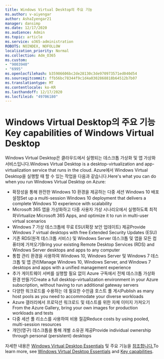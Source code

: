 ```yaml
---
title: Windows Virtual Desktop의 주요 기능
ms.author: v-aiyengar
author: AshaIyengar21
manager: dansimp
ms.date: 12/17/2020
ms.audience: Admin
ms.topic: article
ms.service: o365-administration
ROBOTS: NOINDEX, NOFOLLOW
localization_priority: Normal
ms.collection: Adm_O365
ms.custom:
- "9003940"
- "6995"
ms.openlocfilehash: b35986606bc2de28130c3de970973571ed040d54
ms.sourcegitcommit: ffb56bc78344f9c1d4a0302868818b64512b7b07
ms.translationtype: MT
ms.contentlocale: ko-KR
ms.lasthandoff: 12/17/2020
ms.locfileid: "49706180"
---
```

# <a name="key-capabilities-of-windows-virtual-desktop"></a><span data-ttu-id="8b2fc-102">Windows Virtual Desktop의 주요 기능</span><span class="sxs-lookup"><span data-stu-id="8b2fc-102">Key capabilities of Windows Virtual Desktop</span></span>

<span data-ttu-id="8b2fc-103">Windows Virtual Desktop은 클라우드에서 실행되는 데스크톱 가상화 및 앱 가상화 서비스입니다.</span><span class="sxs-lookup"><span data-stu-id="8b2fc-103">Windows Virtual Desktop is a desktop-virtualization and app-virtualization service that runs in the cloud.</span></span> <span data-ttu-id="8b2fc-104">Azure에서 Windows Virtual Desktop을 실행할 때 할 수 있는 작업을 다음과 같습니다.</span><span class="sxs-lookup"><span data-stu-id="8b2fc-104">Here's what you can do when you run Windows Virtual Desktop on Azure:</span></span>

- <span data-ttu-id="8b2fc-105">확장성을 통해 완전한 Windows 10 환경을 제공하는 다중 세션 Windows 10 배포 설정</span><span class="sxs-lookup"><span data-stu-id="8b2fc-105">Set up a multi-session Windows 10 deployment that delivers a complete Windows 10 experience with scalability</span></span>
- <span data-ttu-id="8b2fc-106">Microsoft 365 앱을 가상화하고 다중 사용자 가상 시나리오에서 실행하도록 최적화</span><span class="sxs-lookup"><span data-stu-id="8b2fc-106">Virtualize Microsoft 365 Apps, and optimize it to run in multi-user virtual scenarios</span></span>
- <span data-ttu-id="8b2fc-107">Windows 7 가상 데스크톱에 무료 ESU(확장 보안 업데이트) 제공</span><span class="sxs-lookup"><span data-stu-id="8b2fc-107">Provide Windows 7 virtual desktops with free Extended Security Updates (ESU)</span></span>
- <span data-ttu-id="8b2fc-108">기존 RDS(원격 데스크톱 서비스) 및 Windows Server 데스크톱 및 앱을 모든 컴퓨터에 가져오기</span><span class="sxs-lookup"><span data-stu-id="8b2fc-108">Bring your existing Remote Desktop Services (RDS) and Windows Server desktops and apps to any computer</span></span>
- <span data-ttu-id="8b2fc-109">통합 관리 환경을 사용하여 Windows 10, Windows Server 및 Windows 7 데스크톱 및 앱 관리</span><span class="sxs-lookup"><span data-stu-id="8b2fc-109">Manage Windows 10, Windows Server, and Windows 7 desktops and apps with a unified management experience</span></span>
- <span data-ttu-id="8b2fc-110">추가 게이트웨이 서버를 실행할 필요 없이 Azure 구독에서 전체 데스크톱 가상화 환경 만들기</span><span class="sxs-lookup"><span data-stu-id="8b2fc-110">Create a full desktop-virtualization environment in your Azure subscription, without having to run additional gateway servers</span></span>
- <span data-ttu-id="8b2fc-111">다양한 워크로드를 수용하는 데 필요한 수만큼 호스트 풀 게시</span><span class="sxs-lookup"><span data-stu-id="8b2fc-111">Publish as many host pools as you need to accommodate your diverse workloads</span></span>
- <span data-ttu-id="8b2fc-112">Azure 갤러리에서 프로덕션 워크로드 및 테스트를 위한 자체 이미지 가져오기</span><span class="sxs-lookup"><span data-stu-id="8b2fc-112">From the Azure Gallery, bring your own images for production workloads and tests</span></span>
- <span data-ttu-id="8b2fc-113">다중 세션 풀 리소스를 사용하여 비용 절감</span><span class="sxs-lookup"><span data-stu-id="8b2fc-113">Reduce costs by using pooled, multi-session resources</span></span>
- <span data-ttu-id="8b2fc-114">개인(영구) 데스크톱을 통해 개별 소유권 제공</span><span class="sxs-lookup"><span data-stu-id="8b2fc-114">Provide individual ownership through personal (persistent) desktops</span></span>

<span data-ttu-id="8b2fc-115">자세한 내용은 [Windows Virtual Desktop Essentials](https://go.microsoft.com/fwlink/?linkid=2127033) 및 주요 기능을 [참조합니다.](https://go.microsoft.com/fwlink/?linkid=2127033)</span><span class="sxs-lookup"><span data-stu-id="8b2fc-115">To learn more, see [Windows Virtual Desktop Essentials](https://go.microsoft.com/fwlink/?linkid=2127033) and [Key capabilities](https://go.microsoft.com/fwlink/?linkid=2127033).</span></span>

